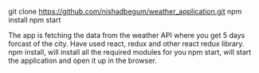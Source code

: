git clone https://github.com/nishadbegum/weather_application.git
npm install
npm start

The app is fetching the data from the weather API where you get 5 days forcast of the city.
Have used react, redux and other react redux library.
npm install, will install all the required modules for you
npm start, will start the application and open it up in the browser.

